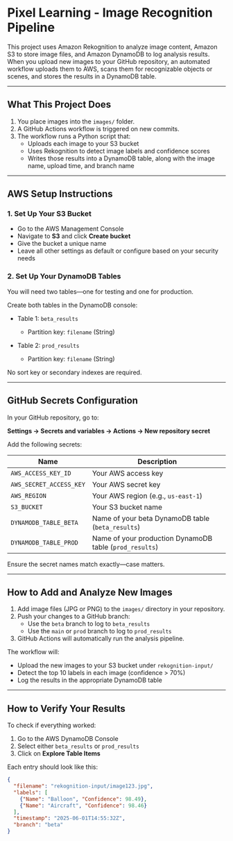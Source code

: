 # Pixel Learning - Image Recognition Pipeline

This project uses Amazon Rekognition to analyze image content, Amazon S3 to store image files, and Amazon DynamoDB to log analysis results. When you upload new images to your GitHub repository, an automated workflow uploads them to AWS, scans them for recognizable objects or scenes, and stores the results in a DynamoDB table.

---

## What This Project Does

1. You place images into the `images/` folder.
2. A GitHub Actions workflow is triggered on new commits.
3. The workflow runs a Python script that:
   - Uploads each image to your S3 bucket
   - Uses Rekognition to detect image labels and confidence scores
   - Writes those results into a DynamoDB table, along with the image name, upload time, and branch name

---

## AWS Setup Instructions

### 1. Set Up Your S3 Bucket

- Go to the AWS Management Console
- Navigate to **S3** and click **Create bucket**
- Give the bucket a unique name 
- Leave all other settings as default or configure based on your security needs

### 2. Set Up Your DynamoDB Tables

You will need two tables—one for testing and one for production.

Create both tables in the DynamoDB console:

- Table 1: `beta_results`
  - Partition key: `filename` (String)

- Table 2: `prod_results`
  - Partition key: `filename` (String)

No sort key or secondary indexes are required.

---

## GitHub Secrets Configuration

In your GitHub repository, go to:

**Settings → Secrets and variables → Actions → New repository secret**

Add the following secrets:

| Name                  | Description                                  |
|-----------------------|----------------------------------------------|
| `AWS_ACCESS_KEY_ID`   | Your AWS access key                          |
| `AWS_SECRET_ACCESS_KEY` | Your AWS secret key                        |
| `AWS_REGION`          | Your AWS region (e.g., `us-east-1`)         |
| `S3_BUCKET`           | Your S3 bucket name                          |
| `DYNAMODB_TABLE_BETA` | Name of your beta DynamoDB table (`beta_results`) |
| `DYNAMODB_TABLE_PROD` | Name of your production DynamoDB table (`prod_results`) |

Ensure the secret names match exactly—case matters.

---

## How to Add and Analyze New Images

1. Add image files (JPG or PNG) to the `images/` directory in your repository.
2. Push your changes to a GitHub branch:
   - Use the `beta` branch to log to `beta_results`
   - Use the `main` or `prod` branch to log to `prod_results`
3. GitHub Actions will automatically run the analysis pipeline.

The workflow will:
- Upload the new images to your S3 bucket under `rekognition-input/`
- Detect the top 10 labels in each image (confidence > 70%)
- Log the results in the appropriate DynamoDB table

---

## How to Verify Your Results

To check if everything worked:

1. Go to the AWS DynamoDB Console
2. Select either `beta_results` or `prod_results`
3. Click on **Explore Table Items**

Each entry should look like this:

```json
{
  "filename": "rekognition-input/image123.jpg",
  "labels": [
    {"Name": "Balloon", "Confidence": 98.49},
    {"Name": "Aircraft", "Confidence": 98.46}
  ],
  "timestamp": "2025-06-01T14:55:32Z",
  "branch": "beta"
}

